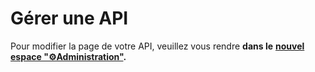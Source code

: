 # Gérer une API

Pour modifier la page de votre API, veuillez vous rendre **dans le** [**nouvel espace "⚙️Administration"**](https://www.data.gouv.fr/fr/beta/admin/me/dataservices)**.**
